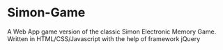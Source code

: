 # Simon-Game
A Web App game version of the classic Simon Electronic Memory Game. Written in HTML/CSS/Javascript with the help of framework jQuery
